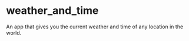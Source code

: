 # weather_and_time
An app that gives you the current weather and time of any location in the world.
